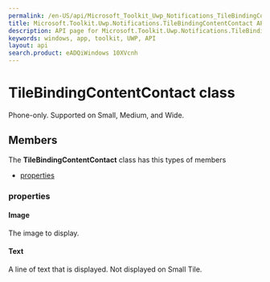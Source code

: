 ```yaml
---
permalink: /en-US/api/Microsoft_Toolkit_Uwp_Notifications_TileBindingContentContact.htm
title: Microsoft.Toolkit.Uwp.Notifications.TileBindingContentContact API 
description: API page for Microsoft.Toolkit.Uwp.Notifications.TileBindingContentContact
keywords: windows, app, toolkit, UWP, API
layout: api
search.product: eADQiWindows 10XVcnh
---
```



# TileBindingContentContact class

Phone-only. Supported on Small, Medium, and Wide.

## Members

The **TileBindingContentContact** class has this types of members

* [properties](#properties)

### properties

#### Image

The image to display.



#### Text

A line of text that is displayed. Not displayed on Small Tile.


